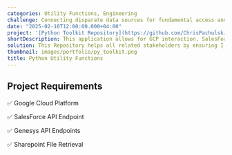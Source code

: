 ```yaml
---
categories: Utility Functions, Engineering
challenge: Connecting disparate data sources for fundamental access and aggregation.
date: "2025-02-10T12:00:00.000+04:00"
project: '[Python Toolkit Repository](https://github.com/ChrisPachulski/py_toolkit)'
shortDescription: This application allows for GCP interaction, SalesForce querying, Sharepoint access, and maps Genesys API endpoints as well.
solution: This Repository helps all related stakeholders by ensuring I have access to all data sources and am able to provide insights and reporting swiftly and efficiently
thumbnail: images/portfolio/py_toolkit.png
title: Python Utility Functions
---
```



## Project Requirements

✅ Google Cloud Platform 

✅ SalesForce API Endpoint

✅ Genesys API Endpoints

✅  Sharepoint  File  Retrieval 

